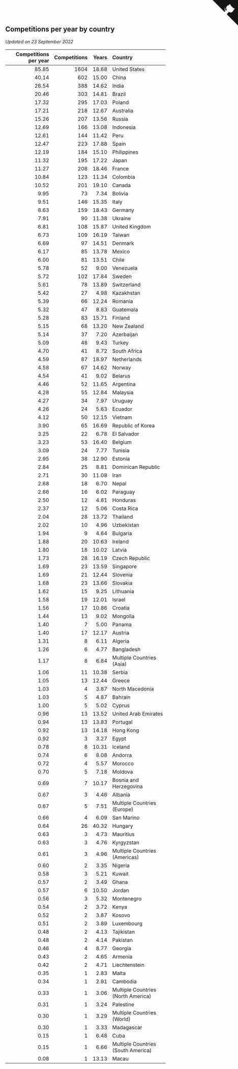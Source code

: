 ## Competitions per year by country

*Updated on 23 September 2022*

| Competitions per year | Competitions | Years | Country |
| ---: | ---: | ---: | :--- |
| 85.85 | 1604 | 18.68 | United States |
| 40.14 | 602 | 15.00 | China |
| 26.54 | 388 | 14.62 | India |
| 20.46 | 303 | 14.81 | Brazil |
| 17.32 | 295 | 17.03 | Poland |
| 17.21 | 218 | 12.67 | Australia |
| 15.26 | 207 | 13.56 | Russia |
| 12.69 | 166 | 13.08 | Indonesia |
| 12.61 | 144 | 11.42 | Peru |
| 12.47 | 223 | 17.88 | Spain |
| 12.19 | 184 | 15.10 | Philippines |
| 11.32 | 195 | 17.22 | Japan |
| 11.27 | 208 | 18.46 | France |
| 10.84 | 123 | 11.34 | Colombia |
| 10.52 | 201 | 19.10 | Canada |
| 9.95 | 73 | 7.34 | Bolivia |
| 9.51 | 146 | 15.35 | Italy |
| 8.63 | 159 | 18.43 | Germany |
| 7.91 | 90 | 11.38 | Ukraine |
| 6.81 | 108 | 15.87 | United Kingdom |
| 6.73 | 109 | 16.19 | Taiwan |
| 6.69 | 97 | 14.51 | Denmark |
| 6.17 | 85 | 13.78 | Mexico |
| 6.00 | 81 | 13.51 | Chile |
| 5.78 | 52 | 9.00 | Venezuela |
| 5.72 | 102 | 17.84 | Sweden |
| 5.61 | 78 | 13.89 | Switzerland |
| 5.42 | 27 | 4.98 | Kazakhstan |
| 5.39 | 66 | 12.24 | Romania |
| 5.32 | 47 | 8.83 | Guatemala |
| 5.28 | 83 | 15.71 | Finland |
| 5.15 | 68 | 13.20 | New Zealand |
| 5.14 | 37 | 7.20 | Azerbaijan |
| 5.09 | 48 | 9.43 | Turkey |
| 4.70 | 41 | 8.72 | South Africa |
| 4.59 | 87 | 18.97 | Netherlands |
| 4.58 | 67 | 14.62 | Norway |
| 4.54 | 41 | 9.02 | Belarus |
| 4.46 | 52 | 11.65 | Argentina |
| 4.28 | 55 | 12.84 | Malaysia |
| 4.27 | 34 | 7.97 | Uruguay |
| 4.26 | 24 | 5.63 | Ecuador |
| 4.12 | 50 | 12.15 | Vietnam |
| 3.90 | 65 | 16.69 | Republic of Korea |
| 3.25 | 22 | 6.78 | El Salvador |
| 3.23 | 53 | 16.40 | Belgium |
| 3.09 | 24 | 7.77 | Tunisia |
| 2.95 | 38 | 12.90 | Estonia |
| 2.84 | 25 | 8.81 | Dominican Republic |
| 2.71 | 30 | 11.08 | Iran |
| 2.68 | 18 | 6.70 | Nepal |
| 2.66 | 16 | 6.02 | Paraguay |
| 2.50 | 12 | 4.81 | Honduras |
| 2.37 | 12 | 5.06 | Costa Rica |
| 2.04 | 28 | 13.72 | Thailand |
| 2.02 | 10 | 4.96 | Uzbekistan |
| 1.94 | 9 | 4.64 | Bulgaria |
| 1.88 | 20 | 10.63 | Ireland |
| 1.80 | 18 | 10.02 | Latvia |
| 1.73 | 28 | 16.19 | Czech Republic |
| 1.69 | 23 | 13.59 | Singapore |
| 1.69 | 21 | 12.44 | Slovenia |
| 1.68 | 23 | 13.66 | Slovakia |
| 1.62 | 15 | 9.25 | Lithuania |
| 1.58 | 19 | 12.01 | Israel |
| 1.56 | 17 | 10.86 | Croatia |
| 1.44 | 13 | 9.02 | Mongolia |
| 1.40 | 7 | 5.00 | Panama |
| 1.40 | 17 | 12.17 | Austria |
| 1.31 | 8 | 6.11 | Algeria |
| 1.26 | 6 | 4.77 | Bangladesh |
| 1.17 | 8 | 6.84 | Multiple Countries (Asia) |
| 1.06 | 11 | 10.38 | Serbia |
| 1.05 | 13 | 12.44 | Greece |
| 1.03 | 4 | 3.87 | North Macedonia |
| 1.03 | 5 | 4.87 | Bahrain |
| 1.00 | 5 | 5.02 | Cyprus |
| 0.96 | 13 | 13.52 | United Arab Emirates |
| 0.94 | 13 | 13.83 | Portugal |
| 0.92 | 13 | 14.18 | Hong Kong |
| 0.92 | 3 | 3.27 | Egypt |
| 0.78 | 8 | 10.31 | Iceland |
| 0.74 | 6 | 8.08 | Andorra |
| 0.72 | 4 | 5.57 | Morocco |
| 0.70 | 5 | 7.18 | Moldova |
| 0.69 | 7 | 10.17 | Bosnia and Herzegovina |
| 0.67 | 3 | 4.46 | Albania |
| 0.67 | 5 | 7.51 | Multiple Countries (Europe) |
| 0.66 | 4 | 6.09 | San Marino |
| 0.64 | 26 | 40.32 | Hungary |
| 0.63 | 3 | 4.73 | Mauritius |
| 0.63 | 3 | 4.76 | Kyrgyzstan |
| 0.61 | 3 | 4.96 | Multiple Countries (Americas) |
| 0.60 | 2 | 3.35 | Nigeria |
| 0.58 | 3 | 5.21 | Kuwait |
| 0.57 | 2 | 3.49 | Ghana |
| 0.57 | 6 | 10.50 | Jordan |
| 0.56 | 3 | 5.32 | Montenegro |
| 0.54 | 2 | 3.72 | Kenya |
| 0.52 | 2 | 3.87 | Kosovo |
| 0.51 | 2 | 3.89 | Luxembourg |
| 0.48 | 2 | 4.13 | Tajikistan |
| 0.48 | 2 | 4.14 | Pakistan |
| 0.46 | 4 | 8.77 | Georgia |
| 0.43 | 2 | 4.65 | Armenia |
| 0.42 | 2 | 4.71 | Liechtenstein |
| 0.35 | 1 | 2.83 | Malta |
| 0.34 | 1 | 2.91 | Cambodia |
| 0.33 | 1 | 3.06 | Multiple Countries (North America) |
| 0.31 | 1 | 3.24 | Palestine |
| 0.30 | 1 | 3.29 | Multiple Countries (World) |
| 0.30 | 1 | 3.33 | Madagascar |
| 0.15 | 1 | 6.48 | Cuba |
| 0.15 | 1 | 6.66 | Multiple Countries (South America) |
| 0.08 | 1 | 13.13 | Macau |


<a href="https://github.com/JustinTimeCuber/wca_statistics" class="github-corner" aria-label="View source on Github"><svg width="80" height="80" viewBox="0 0 250 250" style="fill:#151513; color:#fff; position: absolute; top: 0; border: 0; right: 0;" aria-hidden="true"><path d="M0,0 L115,115 L130,115 L142,142 L250,250 L250,0 Z"></path><path d="M128.3,109.0 C113.8,99.7 119.0,89.6 119.0,89.6 C122.0,82.7 120.5,78.6 120.5,78.6 C119.2,72.0 123.4,76.3 123.4,76.3 C127.3,80.9 125.5,87.3 125.5,87.3 C122.9,97.6 130.6,101.9 134.4,103.2" fill="currentColor" style="transform-origin: 130px 106px;" class="octo-arm"></path><path d="M115.0,115.0 C114.9,115.1 118.7,116.5 119.8,115.4 L133.7,101.6 C136.9,99.2 139.9,98.4 142.2,98.6 C133.8,88.0 127.5,74.4 143.8,58.0 C148.5,53.4 154.0,51.2 159.7,51.0 C160.3,49.4 163.2,43.6 171.4,40.1 C171.4,40.1 176.1,42.5 178.8,56.2 C183.1,58.6 187.2,61.8 190.9,65.4 C194.5,69.0 197.7,73.2 200.1,77.6 C213.8,80.2 216.3,84.9 216.3,84.9 C212.7,93.1 206.9,96.0 205.4,96.6 C205.1,102.4 203.0,107.8 198.3,112.5 C181.9,128.9 168.3,122.5 157.7,114.1 C157.9,116.9 156.7,120.9 152.7,124.9 L141.0,136.5 C139.8,137.7 141.6,141.9 141.8,141.8 Z" fill="currentColor" class="octo-body"></path></svg></a><style>.github-corner:hover .octo-arm{animation:octocat-wave 560ms ease-in-out}@keyframes octocat-wave{0%,100%{transform:rotate(0)}20%,60%{transform:rotate(-25deg)}40%,80%{transform:rotate(10deg)}}@media (max-width:500px){.github-corner:hover .octo-arm{animation:none}.github-corner .octo-arm{animation:octocat-wave 560ms ease-in-out}}</style>
